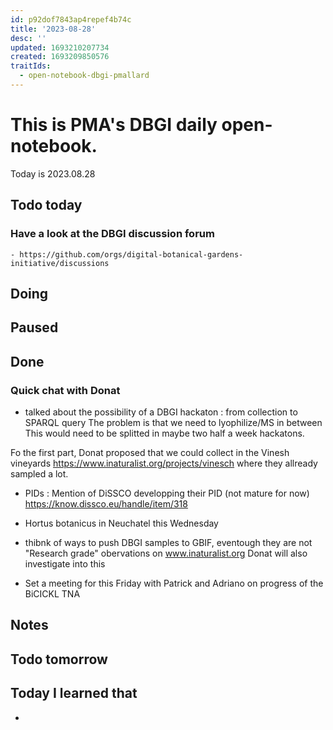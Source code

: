 ```yaml
---
id: p92dof7843ap4repef4b74c
title: '2023-08-28'
desc: ''
updated: 1693210207734
created: 1693209850576
traitIds:
  - open-notebook-dbgi-pmallard
---
```



# This is PMA's DBGI daily open-notebook.

Today is 2023.08.28

## Todo today

### Have a look at the DBGI discussion forum
    - https://github.com/orgs/digital-botanical-gardens-initiative/discussions
###
###

## Doing

## Paused

## Done

### Quick chat with Donat

- talked about the possibility of a DBGI hackaton : from collection to SPARQL query
The problem is that we need to lyophilize/MS in between
This would need to be splitted in maybe two half a week hackatons.

Fo the first part, Donat proposed that we could collect in the Vinesh vineyards https://www.inaturalist.org/projects/vinesch where they allready sampled a lot.

- PIDs :
Mention of DiSSCO developping their PID (not mature for now) https://know.dissco.eu/handle/item/318

- Hortus botanicus in Neuchatel this Wednesday 

- thibnk of ways to push DBGI samples to GBIF, eventough they are not "Research grade" obervations on www.inaturalist.org
Donat will also investigate into this

- Set a meeting for this Friday with Patrick and Adriano on progress of the BiCICKL TNA 




## Notes

## Todo tomorrow

###
###
###


## Today I learned that

-